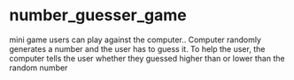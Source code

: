 # number_guesser_game
mini game users can play against the computer..
Computer randomly generates a number and the user has to guess it. To help the user, the computer tells the user whether they guessed higher than or lower than the random number
